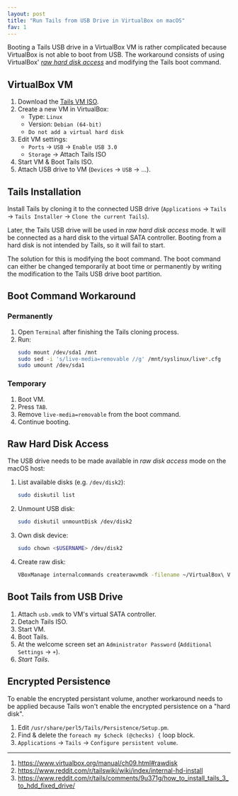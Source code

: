 ```yaml
---
layout: post
title: "Run Tails from USB Drive in VirtualBox on macOS"
fav: 1
---
```


Booting a Tails USB drive in a VirtualBox VM is rather complicated because VirtualBox is not able to boot from USB. The workaround consists of using VirtualBox' [*raw hard disk access*](https://www.virtualbox.org/manual/ch09.html#rawdisk) and modifying the Tails boot command.

## VirtualBox VM
1. Download the [Tails VM ISO](https://tails.boum.org/install/vm-download/index.en.html).
2. Create a new VM in VirtualBox:
   - Type: `Linux`
   - Version: `Debian (64-bit)`
   - `Do not add a virtual hard disk`
3. Edit VM settings:
   - `Ports` → `USB` → `Enable USB 3.0`
   - `Storage` → Attach Tails ISO
4. Start VM & Boot Tails ISO.
5. Attach USB drive to VM (`Devices` → `USB` → ...).

## Tails Installation
Install Tails by cloning it to the connected USB drive (`Applications` → `Tails` → `Tails Installer` → `Clone the current Tails`).

Later, the Tails USB drive will be used in *raw hard disk access* mode. It will be connected as a hard disk to the virtual SATA controller. Booting from a hard disk is not intended by Tails, so it will fail to start.

The solution for this is modifying the boot command. The boot command can either be changed temporarily at boot time or permanently by writing the modification to the Tails USB drive boot partition.

## Boot Command Workaround
### Permanently
1. Open `Terminal` after finishing the Tails cloning process.
2. Run:
   ```bash
   sudo mount /dev/sda1 /mnt
   sudo sed -i 's/live-media=removable //g' /mnt/syslinux/live*.cfg
   sudo umount /dev/sda1
   ```

### Temporary
1. Boot VM.
2. Press `TAB`.
3. Remove `live-media=removable` from the boot command.
4. Continue booting.

## Raw Hard Disk Access
The USB drive needs to be made available in *raw disk access* mode on the macOS host:
1. List available disks (e.g. `/dev/disk2`):
   ```bash
   sudo diskutil list
   ```
2. Unmount USB disk:
   ```bash
   sudo diskutil unmountDisk /dev/disk2
   ```
3. Own disk device:
   ```bash
   sudo chown <$USERNAME> /dev/disk2
   ```
4. Create raw disk:
   ```bash
   VBoxManage internalcommands createrawvmdk -filename ~/VirtualBox\ VMs/tails/usb.vmdk -rawdisk /dev/disk2
   ```

## Boot Tails from USB Drive
1. Attach `usb.vmdk` to VM's virtual SATA controller.
2. Detach Tails ISO.
3. Start VM.
4. Boot Tails.
5. At the welcome screen set an `Administrator Password` (`Additional Settings` → `+`).
6. *Start Tails*.

## Encrypted Persistence
To enable the encrypted persistant volume, another workaround needs to be applied because Tails won't enable the encrypted persistence on a "hard disk".
1. Edit `/usr/share/perl5/Tails/Persistence/Setup.pm`.
2. Find & delete the `foreach my $check (@checks) {` loop block.
3. `Applications` → `Tails` → `Configure persistent volume`.

---
1. <https://www.virtualbox.org/manual/ch09.html#rawdisk>
2. <https://www.reddit.com/r/tailswiki/wiki/index/internal-hd-install>
3. <https://www.reddit.com/r/tails/comments/9u371g/how_to_install_tails_3_to_hdd_fixed_drive/>
